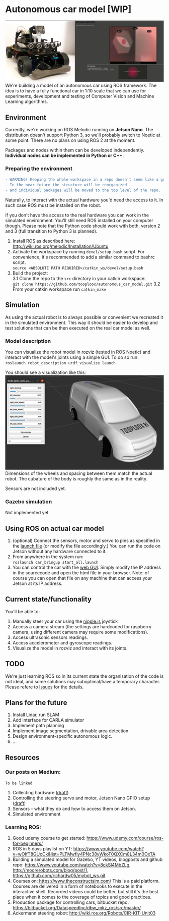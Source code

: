 # Autonomous car model [WIP]
![project overview](media/overview.JPG)  
We're building a model of an autonomous car using ROS framework. The idea is to have a fully functional car in 1:10 scale that we can use for experiments, development and testing of Computer Vision and Machine Learning algorithms.

## Environment
Currently, we're working on ROS Melodic running on **Jetson Nano**. The distribution doesn't support Python 3, so we'll probably switch to Noetic at some point. There are no plans on using ROS 2 at the moment.

Packages and nodes within them can be developed independently. **Individual nodes can be implemented in Python or C++**.

### Preparing the environment
```diff
- WARNING! Keeping the whole workspace in a repo doesn't seem like a good practice.
- In the near future the structure will be reorganized
- and individual packages will be moved to the top level of the repo.
```

Naturally, to interact with the actual hardware you'd need the access to it. In such case ROS must be installed on the robot.  

If you don't have the access to the real hardware you can work in the simulated environment. You'll still need ROS installed on your computer though. Please note that the Python code should work with both, version 2 and 3 (full transition to Python 3 is planned). 

1. Install ROS as described here: http://wiki.ros.org/melodic/Installation/Ubuntu
2. Activate the workspace by running `devel/setup.bash` script. For convenience, it's recommended to add a similar command to bashrc script.  
   `source <ABSOLUTE PATH REQUIRED>/catkin_ws/devel/setup.bash`
3. Build the project:  
3.1 Clone the repo to the `src` directory in your catkin workspace:  
   `git clone https://github.com/tooploox/autonomous_car_model.git`
3.2 From your catkin workspace run `catkin_make`
   
## Simulation
As using the actual robot is to always possible or convenient we recreated it in the simulated environment. This way it should be easier to develop and test solutions that can be then executed on the real car model as well.

### Model description
You can visualize the robot model in rozviz (tested in ROS Noetic) and interact with the model's joints using a simple GUI.
To do so run:  
`roslaunch robot_description urdf_visualize.launch`

You should see a visualization like this:
![project overview](media/urdf_viz.png)
Dimensions of the wheels and spacing between them match the actual robot.
The cubature of the body is roughly the same as in the reality. 

Sensors are not included yet.

### Gazebo simulation
Not implemented yet
   
## Using ROS on actual car model
1. (optional) Connect the sensors, motor and servo to pins as specified in the [launch file](catkin_ws/src/car_bringup/launch/start_all.launch) (or modify the file accordingly.) You can run the code on Jetson without any hardware connected to it.
2. From anywhere in the system run:  
`roslaunch car_bringup start_all.launch`
3. You can control the car with the [web GUI](catkin_ws/src/robot_gui_bridge/gui/gui.html). Simply modify the IP address in the sourcecode and open the html file in your browser. Note: of course you can open that file on any machine that can access your Jetson at its IP address.

## Current state/functionality
You'll be able to:
1. Manually steer your car using the [nipple.js](https://yoannmoi.net/nipplejs/) joystick
2. Access a camera stream (the settings are hardcoded for raspberry camera, using different camera may require some modifications).
3. Access ultrasonic sensors readings.
4. Access accelerometer and gyroscope readings.
5. Visualize the model in rozviz and interact with its joints.

## TODO
We're just learning ROS so in its current state the organisation of the code is not ideal, and some solutions may suboptimal/have a temporary character.  
Please refere to [Issues](https://github.com/tooploox/car_robot/issues) for the details. 


## Plans for the future
1. Install Lidar, run SLAM
2. Add interface for CARLA simulator 
3. Implement path planning
4. Implement image segmentation, drivable area detection
5. Design environment-specific autonomous logic.
6. ...

## Resources

### Our posts on Medium:
`To be linked`

1. Collecting hardware ([draft](https://medium.com/@adam.slucki/building-an-autonomous-car-76d8b9dfb86b))
2. Controlling the steering servo and motor, Jetson Nano GPIO setup ([draft](https://medium.com/@adam.slucki/building-an-autonomous-car-3321b2be101e))
3. Sensors - what they do and how to access them on Jetson.
4. Simulated environment
   
### Learning ROS:
1. Good udemy course to get started: https://www.udemy.com/course/ros-for-beginners/
2. ROS in 5 days playlist on YT: https://www.youtube.com/watch?v=wOlfT8GUcCk&list=PLTMwfiy4PNc38yWkoT0QXCm8L34m0OxTA
3. Building a simulated model for Gazebo, YT videos, blogposts and github repo: https://www.youtube.com/watch?v=8ckSl4MbZLg,  
   http://moorerobots.com/blog/post/1,
   https://github.com/richardw05/mybot_ws.git
4. Courses on: https://www.theconstructsim.com/ This is a paid platform. Courses are delivered in a form of notebooks to execute in the interactive shell. Recorded videos could be better, but still it's the best place when it comes to the coverage of topics and good practices.
5. Production package for controlling cars, bitbucket repo: https://bitbucket.org/DataspeedInc/dbw_mkz_ros/src/master/
6. Ackermann steering robot: http://wiki.ros.org/Robots/CIR-KIT-Unit03
